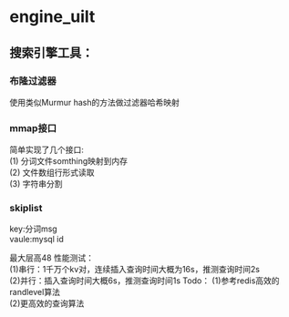 # engine_uilt
## 搜索引擎工具：   
### 布隆过滤器  
使用类似Murmur hash的方法做过滤器哈希映射     
### mmap接口
简单实现了几个接口:   
(1) 分词文件somthing映射到内存   
(2) 文件数组行形式读取   
(3) 字符串分割     
### skiplist

key:分词msg   
vaule:mysql id   

最大层高48
性能测试：   
(1)串行：1千万个kv对，连续插入查询时间大概为16s，推测查询时间2s   
(2)并行：插入查询时间大概6s，推测查询时间1s
Todo：
(1)参考redis高效的randlevel算法   
(2)更高效的查询算法   
